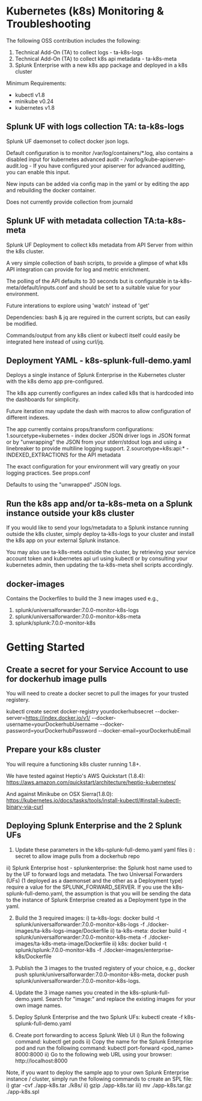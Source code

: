 # Kubernetes (k8s) Monitoring & Troubleshooting
The following OSS contribution includes the following:
1. Technical Add-On (TA) to collect logs - ta-k8s-logs
2. Technical Add-On (TA) to collect k8s api metadata - ta-k8s-meta
3. Splunk Enterprise with a new k8s app package and deployed in a k8s cluster

Minimum Requirements:
- kubectl v1.8
- minikube v0.24
- kubernetes v1.8

## Splunk UF with logs collection TA: ta-k8s-logs
Splunk UF daemonset to collect docker json logs. 

Default configuration is to monitor /var/log/containers/*.log, also contains a disabled input for kubernetes advanced audit -  /var/log/kube-apiserver-audit.log - If you have configured your apiserver for advanced auditting, you can enable this input. 

New inputs can be added via config map in the yaml or by editing the app and rebuilding the docker container. 

Does not currently provide collection from journald

## Splunk UF with metadata collection TA:ta-k8s-meta
Splunk UF Deployment to collect k8s metadata from API Server from within the k8s cluster.

A very simple collection of bash scripts, to provide a glimpse of what k8s API integration can provide for log and metric enrichment.

The polling of the API defaults to 30 seconds but is configurable in ta-k8s-meta/default/inputs.conf and should be set to a suitable value for your environment. 

Future interations to explore using 'watch' instead of 'get'  

Dependencies: bash & jq are reguired in the current scripts, but can easily be modified.   

Commands/output from any k8s client or kubectl itself could easily be integrated here instead of using curl/jq.   

## Deployment YAML - k8s-splunk-full-demo.yaml
Deploys a single instance of Splunk Enterprise in the Kubernetes cluster with the k8s demo app pre-configured. 

The k8s app currently configures an index called k8s that is hardcoded into the dashboards for simplicity. 

Future iteration may update the dash with macros to allow configuration of different indexes.

The app currently contains props/transform configurations:
1.sourcetype=kubernetes - index docker JSON driver logs in JSON format or by "unwrapping" the JSON from your stderr/stdout logs and using a linebreaker to provide multiline logging support.
2.sourcetype=k8s:api:* - INDEXED_EXTRACTIONS for the API metadata

The exact configuration for your environment will vary greatly on your logging practices. See props.conf

Defaults to using the "unwrapped" JSON logs.  

## Run the k8s app and/or ta-k8s-meta on a Splunk instance outside your k8s cluster

If you would like to send your logs/metadata to a Splunk instance running outside the k8s cluster, simply deploy ta-k8s-logs to your cluster and install the k8s app on your external Splunk instance. 

You may also use ta-k8s-meta outside the cluster, by retrieving your service account token and kubernetes api url using kubectl or by consulting your kubernetes admin, then updating the ta-k8s-meta shell scripts accordingly.   

## docker-images
Contains the Dockerfiles to build the 3 new images used e.g.,
1. splunk/universalforwarder:7.0.0-monitor-k8s-logs
2. splunk/universalforwarder:7.0.0-monitor-k8s-meta
3. splunk/splunk:7.0.0-monitor-k8s

# Getting Started
## Create a secret for your Service Account to use for dockerhub image pulls
You will need to create a docker secret to pull the images for your trusted registery.

kubectl create secret docker-registry yourdockerhubsecret --docker-server=https://index.docker.io/v1/ --docker-username=yourDockerhubUsername --docker-password=yourDockerhubPassword --docker-email=yourDockerhubEmail

## Prepare your k8s cluster
You will require a functioning k8s cluster running 1.8+. 

We have tested against Heptio's AWS Quickstart (1.8.4):
https://aws.amazon.com/quickstart/architecture/heptio-kubernetes/ 

And against Minikube on OSX Sierra(1.8.0):
https://kubernetes.io/docs/tasks/tools/install-kubectl/#install-kubectl-binary-via-curl

## Deploying Splunk Enterprise and the 2 Splunk UFs
1. Update these parameters in the k8s-splunk-full-demo.yaml yaml files
i) <yourdockerhubsecret>: secret to allow image pulls from a dockerhub repo

ii) Splunk Enterprise host - splunkenterprise: the Splunk host name used to by the UF to forward logs and metadata. The two Universal Forwarders (UFs) (1 deployed as a daemonset and the other as a Deployment type) require a value for the SPLUNK_FORWARD_SERVER.  If you use the k8s-splunk-full-demo.yaml, the assumption is that you will be sending the data to the instance of Splunk Enterprise created as a Deployment type in the yaml. 

2. Build the 3 required images:
i) ta-k8s-logs: docker build -t splunk/universalforwarder:7.0.0-monitor-k8s-logs -f ./docker-images/ta-k8s-logs-image/Dockerfile
ii) ta-k8s-meta: docker build -t splunk/universalforwarder:7.0.0-monitor-k8s-meta -f ./docker-images/ta-k8s-meta-image/Dockerfile
ii) k8s: docker build -t splunk/splunk:7.0.0-monitor-k8s -f ./docker-images/enterprise-k8s/Dockerfile

3. Publish the 3 images to the trusted registery of your choice, e.g., docker push splunk/universalforwarder:7.0.0-monitor-k8s-meta, docker push splunk/universalforwarder:7.0.0-monitor-k8s-logs.

4. Update the 3 image names you created in the k8s-splunk-full-demo.yaml.  Search for "image:" and replace the existing images for your own image names.

5. Deploy Splunk Enterprise and the two Splunk UFs: kubectl create -f k8s-splunk-full-demo.yaml 

6. Create port forwarding to access Splunk Web UI
i) Run the following command: kubectl get pods
ii) Copy the name for the Splunk Enterprise pod and run the following command: kubectl port-forward <pod_name> 8000:8000
ii) Go to the following web URL using your browser: http://localhost:8000 

Note, if you want to deploy the sample app to your own Splunk Enterprise instance / cluster, simply run the following commands to create an SPL file:
i) gtar -cvf ./app-k8s.tar ./k8s/
ii) gzip ./app-k8s.tar
iii) mv ./app-k8s.tar.gz ./app-k8s.spl
